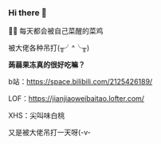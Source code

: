 ### Hi there 👋

👨‍💻 每天都会被自己菜醒的菜鸡

被大佬各种吊打(╥╯^╰╥)

**蒟蒻果冻真的很好吃嘛？**

b站：https://space.bilibili.com/2125426189/

LOF：https://jianjiaoweibaitao.lofter.com/

XHS：尖叫味白桃

又是被大佬吊打一天呀(-v-
